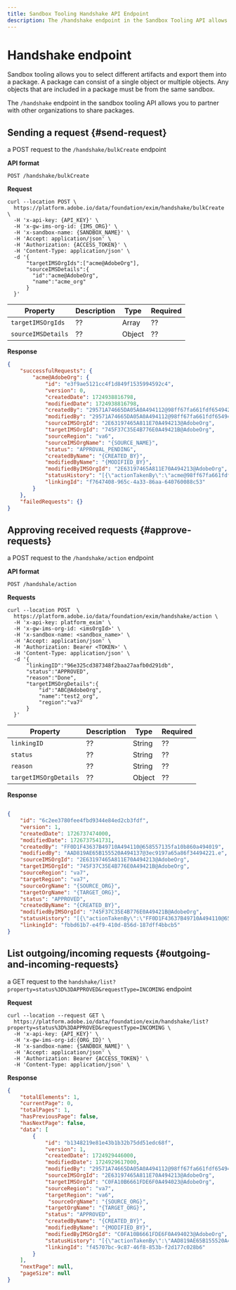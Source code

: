 ```yaml
---
title: Sandbox Tooling Handshake API Endpoint
description: The /handshake endpoint in the Sandbox Tooling API allows you to partner with other organizations to share packages.
---
```

# Handshake endpoint

Sandbox tooling allows you to select different artifacts and export them into a package. A package can consist of a single object or multiple objects. Any objects that are included in a package must be from the same sandbox. 

The `/handshake` endpoint in the sandbox tooling API allows you to partner with other organizations to share packages.

## Sending a request {#send-request}

<!-- EXPLANATION TO BE ADDED -->

a POST request to the `/handshake/bulkCreate` endpoint

**API format**

```http
POST /handshake/bulkCreate
```

**Request**

```shell
curl --location POST \
  https://platform.adobe.io/data/foundation/exim/handshake/bulkCreate \
  -H 'x-api-key: {API_KEY}' \
  -H 'x-gw-ims-org-id: {IMS_ORG}' \
  -H 'x-sandbox-name: {SANDBOX_NAME}' \
  -H 'Accept: application/json' \
  -H 'Authorization: {ACCESS_TOKEN}' \
  -H 'Content-Type: application/json' \
  -d '{
      "targetIMSOrgIds":["acme@AdobeOrg"],
      "sourceIMSDetails":{
        "id":"acme@AdobeOrg",
        "name":"acme_org"
      } 
  }' 
```
<!-- UPDATE -->

| Property | Description | Type | Required |
| --- | --- | --- | --- |
| `targetIMSOrgIds` | ?? | Array | ?? |
| `sourceIMSDetails` | ?? | Object | ?? |


**Response**

```json
{
    "successfulRequests": {
        "acme@AdobeOrg": {
            "id": "e3f9ae5121cc4f1d849f1535994592c4",
            "version": 0,
            "createdDate": 1724938816798,
            "modifiedDate": 1724938816798,
            "createdBy": "29571A74665DA05A0A494112@98ff67fa661fdf6549420b.e",
            "modifiedBy": "29571A74665DA05A0A494112@98ff67fa661fdf6549420b.e",
            "sourceIMSOrgId": "2E63197465A811E70A494213@AdobeOrg",
            "targetIMSOrgId": "745F37C35E4B776E0A49421B@AdobeOrg",
            "sourceRegion": "va6",
            "sourceIMSOrgName": "{SOURCE_NAME}",
            "status": "APPROVAL_PENDING",
            "createdByName": "{CREATED_BY}",
            "modifiedByName": "{MODIFIED_BY}",
            "modifiedByIMSOrgId": "2E63197465A811E70A494213@AdobeOrg",
            "statusHistory": "[{\"actionTakenBy\":\"acme@98ff67fa661fdf6549420b.e\",\"actionTakenByName\":\"29571A74665DA05A0A494112@98ff67fa661fdf6549420b.e\",\"actionTakenByImsOrgID\":\"2E63197465A811E70A494213@AdobeOrg\",\"action\":\"INITIATED\",\"actionTimeStamp\":1724938816885}]",
            "linkingId": "f7647408-965c-4a33-86aa-640760088c53"
        }
    },
    "failedRequests": {}
}
```

## Approving received requests {#approve-requests}

<!-- EXPLANATION TO BE ADDED -->

a POST request to the `/handshake/action` endpoint


**API format**

```http
POST /handshale/action
```

**Requests**

```shell
curl --location POST  \
  https://platform.adobe.io/data/foundation/exim/handshake/action \
  -H 'x-api-key: platform_exim' \
  -H 'x-gw-ims-org-id: <imsOrgId>' \
  -H 'x-sandbox-name: <sandbox_name>' \
  -H 'Accept: application/json' \
  -H 'Authorization: Bearer <TOKEN>' \
  -H 'Content-Type: application/json' \
  -d '{
      "linkingID":"96e325cd387348f2baa27aafb0d291db",
      "status":"APPROVED",
      "reason":"Done",
      "targetIMSOrgDetails":{
          "id":"ABC@AdobeOrg",
          "name":"test2_org",
          "region":"va7"
      }
  }'
```

<!-- UPDATE -->

| Property | Description | Type | Required |
| --- | --- | --- | --- |
| `linkingID` | ?? | String | ?? |
| `status` | ?? | String | ?? |
| `reason` | ?? | String | ?? |
| `targetIMSOrgDetails` | ?? | Object | ?? |

**Response**

```json

{
    "id": "6c2ee3780fee4fbd9344e84ed2cb3fdf",
    "version": 1,
    "createdDate": 1726737474000,
    "modifiedDate": 1726737541731,
    "createdBy": "FF0D1F43637B49710A494110@658557135fa10b860a494019",
    "modifiedBy": "AAD819AE65B155520A494137@3ec9197a65a86f34494221.e",
    "sourceIMSOrgId": "2E63197465A811E70A494213@AdobeOrg",
    "targetIMSOrgId": "745F37C35E4B776E0A49421B@AdobeOrg",
    "sourceRegion": "va7",
    "targetRegion": "va7",
    "sourceOrgName": "{SOURCE_ORG}",
    "targetOrgName": "{TARGET_ORG}",
    "status": "APPROVED",
    "createdByName": "{CREATED_BY}",
    "modifiedByIMSOrgId": "745F37C35E4B776E0A49421B@AdobeOrg",
    "statusHistory": "[{\"actionTakenBy\":\"FF0D1F43637B49710A494110@658557135fa10b860a494019\",\"actionTakenByName\":\"{NAME}\",\"actionTakenByImsOrgID\":\"acme@AdobeOrg\",\"action\":\"INITIATED\",\"actionTimeStamp\":1726737474450,\"reason\":null},{\"actionTakenBy\":null,\"actionTakenByName\":null,\"actionTakenByImsOrgID\":\"745F37C35E4B776E0A49421B@AdobeOrg\",\"action\":\"APPROVED\",\"actionTimeStamp\":1726737541818,\"reason\":\"Done\"}]",
    "linkingId": "fbbd61b7-e4f9-410d-856d-187dff4bbcb5"
}
```

## List outgoing/incoming requests {#outgoing-and-incoming-requests}

<!-- EXPLANATION TO BE ADDED -->

a GET request to the `handshake/list?property=status%3D%3DAPPROVED&requestType=INCOMING` endpoint

**Request**

```shell
curl --location --request GET \
  https://platform.adobe.io/data/foundation/exim/handshake/list?property=status%3D%3DAPPROVED&requestType=INCOMING \
  -H 'x-api-key: {API_KEY}' \
  -H 'x-gw-ims-org-id:{ORG_ID}' \
  -H 'x-sandbox-name: {SANDBOX_NAME}' \
  -H 'Accept: application/json' \
  -H 'Authorization: Bearer {ACCESS_TOKEN}' \
  -H 'Content-Type: application/json' \
```

**Response**

```json
{
    "totalElements": 1,
    "currentPage": 0,
    "totalPages": 1,
    "hasPreviousPage": false,
    "hasNextPage": false,
    "data": [
        {
            "id": "b1348219e81e43b1b32b75dd51edc68f",
            "version": 1,
            "createdDate": 1724929446000,
            "modifiedDate": 1724929617000,
            "modifiedBy": "29571A74665DA05A0A494112@98ff67fa661fdf6549420b.e",
            "sourceIMSOrgId": "2E63197465A811E70A494213@AdobeOrg",
            "targetIMSOrgId": "C0FA10B6661FDE6F0A494023@AdobeOrg",
            "sourceRegion": "va7",
            "targetRegion": "va6",
             "sourceOrgName": "{SOURCE_ORG}",
            "targetOrgName": "{TARGET_ORG}",
            "status": "APPROVED",
            "createdByName": "{CREATED_BY}",
            "modifiedByName": "{MODIFIED_BY}",
            "modifiedByIMSOrgId": "C0FA10B6661FDE6F0A494023@AdobeOrg",
            "statusHistory": "[{\"actionTakenBy\":\"AAD819AE65B155520A494137@3ec9197a65a86f34494221.e\",\"actionTakenByName\":\"{NAME}\",\"actionTakenByImsOrgID\":\"C0FA10B6661FDE6F0A494023@AdobeOrg\",\"action\":\"INITIATED\",\"actionTimeStamp\":1724929442467,\"reason\":null},{\"actionTakenBy\":null,\"actionTakenByName\":\"{NAME}\",\"actionTakenByImsOrgID\":\"C0FA10B6661FDE6F0A494023@AdobeOrg\",\"action\":\"APPROVED\",\"actionTimeStamp\":1724929617531,\"reason\":\"Done\"}]",
            "linkingId": "f45707bc-9c87-46f8-853b-f2d177c028b6"
        }
    ],
    "nextPage": null,
    "pageSize": null
}
```

